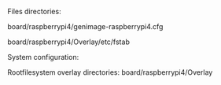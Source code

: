 Files directories:

board/raspberrypi4/genimage-raspberrypi4.cfg

board/raspberrypi4/Overlay/etc/fstab

System configuration:

Rootfilesystem overlay directories: board/raspberrypi4/Overlay
